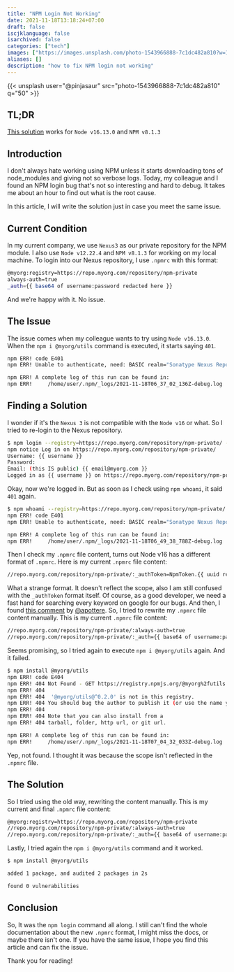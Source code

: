 ```yaml
---
title: "NPM Login Not Working"
date: 2021-11-18T13:18:24+07:00
draft: false
iscjklanguage: false
isarchived: false
categories: ["tech"]
images: ["https://images.unsplash.com/photo-1543966888-7c1dc482a810?w=1920&q=50"]
aliases: []
description: "how to fix NPM login not working"
---
```


{{< unsplash user="@pinjasaur" src="photo-1543966888-7c1dc482a810" q="50" >}}

## TL;DR

[This solution](#the-solution) works for `Node v16.13.0` and `NPM v8.1.3`

## Introduction

I don't always hate working using NPM unless it starts downloading tons of node_modules and giving not so verbose logs. Today, my colleague and I found an NPM login bug that's not so interesting and hard to debug. It takes me about an hour to find out what is the root cause.

In this article, I will write the solution just in case you meet the same issue.

## Current Condition

In my current company, we use `Nexus3` as our private repository for the NPM module. I also use `Node v12.22.4` and `NPM v8.1.3` for working on my local machine. To login into our Nexus repository, I use `.npmrc` with this format:

```bash
@myorg:registry=https://repo.myorg.com/repository/npm-private
always-auth=true
_auth={{ base64 of username:password redacted here }}
```

And we're happy with it. No issue.

## The Issue

The issue comes when my colleague wants to try using `Node v16.13.0`. When the `npm i @myorg/utils` command is executed, it starts saying `401`.

```bash
npm ERR! code E401
npm ERR! Unable to authenticate, need: BASIC realm="Sonatype Nexus Repository Manager"

npm ERR! A complete log of this run can be found in:
npm ERR!     /home/user/.npm/_logs/2021-11-18T06_37_02_136Z-debug.log
```

## Finding a Solution

I wonder if it's the `Nexus 3` is not compatible with the `Node v16` or what. So I tried to re-login to the Nexus repository.

```bash
$ npm login --registry=https://repo.myorg.com/repository/npm-private/ --scope=@myorg/
npm notice Log in on https://repo.myorg.com/repository/npm-private/
Username: {{ username }}
Password: 
Email: (this IS public) {{ email@myorg.com }}
Logged in as {{ username }} on https://repo.myorg.com/repository/npm-private/.
```

Okay, now we're logged in. But as soon as I check using `npm whoami`, it said `401` again.

```bash
$ npm whoami --registry=https://repo.myorg.com/repository/npm-private/ 
npm ERR! code E401
npm ERR! Unable to authenticate, need: BASIC realm="Sonatype Nexus Repository Manager"

npm ERR! A complete log of this run can be found in:
npm ERR!     /home/user/.npm/_logs/2021-11-18T06_49_38_788Z-debug.log
```

Then I check my `.npmrc` file content, turns out Node v16 has a different format of `.npmrc`. Here is my current `.npmrc` file content:

```bash
//repo.myorg.com/repository/npm-private/:_authToken=NpmToken.{{ uuid redacted here }}
```

What a strange format. It doesn't reflect the scope, also I am still confused with the `_authToken` format itself. Of course, as a good developer, we need a fast hand for searching every keyword on google for our bugs. And then, I found [this comment](https://github.com/npm/cli/issues/3284#issuecomment-846057616) by [@apottere](https://github.com/apottere). So, I tried to rewrite my `.npmrc` file content manually. This is my current `.npmrc` file content:

```bash
//repo.myorg.com/repository/npm-private/:always-auth=true
//repo.myorg.com/repository/npm-private/:_auth={{ base64 of username:password redacted here }}
```

Seems promising, so I tried again to execute `npm i @myorg/utils` again. And it failed.

```bash
$ npm install @myorg/utils
npm ERR! code E404
npm ERR! 404 Not Found - GET https://registry.npmjs.org/@myorg%2futils - Not found
npm ERR! 404 
npm ERR! 404  '@myorg/utils@^0.2.0' is not in this registry.
npm ERR! 404 You should bug the author to publish it (or use the name yourself!)
npm ERR! 404 
npm ERR! 404 Note that you can also install from a
npm ERR! 404 tarball, folder, http url, or git url.

npm ERR! A complete log of this run can be found in:
npm ERR!     /home/user/.npm/_logs/2021-11-18T07_04_32_033Z-debug.log
```

Yep, not found. I thought it was because the scope isn't reflected in the `.npmrc` file.

## The Solution

So I tried using the old way, rewriting the content manually. This is my current and final `.npmrc` file content:

```bash
@myorg:registry=https://repo.myorg.com/repository/npm-private
//repo.myorg.com/repository/npm-private/:always-auth=true
//repo.myorg.com/repository/npm-private/:_auth={{ base64 of username:password redacted here }}
```

Lastly, I tried again the `npm i @myorg/utils` command and it worked.

```bash
$ npm install @myorg/utils

added 1 package, and audited 2 packages in 2s

found 0 vulnerabilities
```

## Conclusion

So, It was the `npm login` command all along. I still can't find the whole documentation about the new `.npmrc` format, I might miss the docs, or maybe there isn't one. If you have the same issue, I hope you find this article and can fix the issue.

Thank you for reading!
